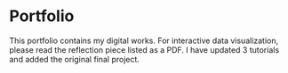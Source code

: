 # Portfolio

This portfolio contains my digital works. For interactive data visualization, please read the reflection piece listed as a PDF. I have updated 3 tutorials and added the original final project. 
